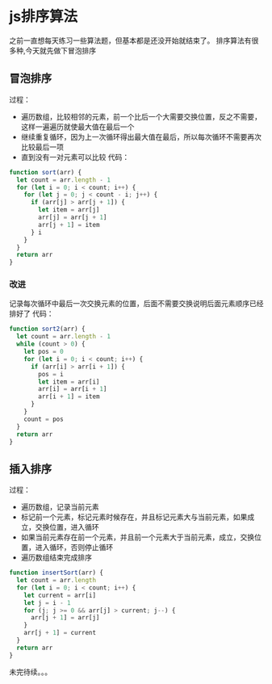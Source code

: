 # js排序算法

之前一直想每天练习一些算法题，但基本都是还没开始就结束了。
排序算法有很多种,今天就先做下冒泡排序

## 冒泡排序
过程：
- 遍历数组，比较相邻的元素，前一个比后一个大需要交换位置，反之不需要，这样一遍遍历就使最大值在最后一个
- 继续重复循环，因为上一次循环得出最大值在最后，所以每次循环不需要再次比较最后一项
- 直到没有一对元素可以比较
代码：
```javascript
function sort(arr) {
  let count = arr.length - 1
  for (let i = 0; i < count; i++) {
    for (let j = 0; j < count - i; j++) {
      if (arr[j] > arr[j + 1]) {
        let item = arr[j]
        arr[j] = arr[j + 1]
        arr[j + 1] = item
      } i
    }
  }
  return arr
}
```
### 改进
记录每次循环中最后一次交换元素的位置，后面不需要交换说明后面元素顺序已经排好了
代码：
```javascript
function sort2(arr) {
  let count = arr.length - 1
  while (count > 0) {
    let pos = 0
    for (let i = 0; i < count; i++) {
      if (arr[i] > arr[i + 1]) {
        pos = i
        let item = arr[i]
        arr[i] = arr[i + 1]
        arr[i + 1] = item
      }
    }
    count = pos
  }
  return arr
}
```

## 插入排序

过程：
- 遍历数组，记录当前元素
- 标记前一个元素，标记元素时候存在，并且标记元素大与当前元素，如果成立，交换位置，进入循环
- 如果当前元素存在前一个元素，并且前一个元素大于当前元素，成立，交换位置，进入循环，否则停止循环
- 遍历数组结束完成排序

```javascript
function insertSort(arr) {
  let count = arr.length
  for (let i = 0; i < count; i++) {
    let current = arr[i]
    let j = i - 1
    for (j; j >= 0 && arr[j] > current; j--) {
      arr[j + 1] = arr[j]
    }
    arr[j + 1] = current
  }
  return arr
}
```

未完待续。。。




